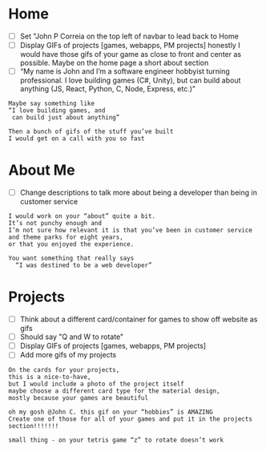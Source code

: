 # Home
- [ ] Set "John P Correia on the top left of navbar to lead back to Home
- [ ] Display GIFs of projects [games, webapps, PM projects]
honestly I would have those gifs of your game as close to front and center as possible. Maybe on the home page
a short about section
- [ ] “My name is John and I’m a software engineer hobbyist turning professional. 
        I love building games (C#, Unity), 
        but can build about anything (JS, React, Python, C, Node, Express, etc.)”
 ``` 
Maybe say something like 
“I love building games, and 
  can build just about anything”

Then a bunch of gifs of the stuff you’ve built
I would get on a call with you so fast
```

# About Me
- [ ] Change descriptions to talk more about being a developer than being in customer service
```
I would work on your “about” quite a bit. 
It’s not punchy enough and 
I’m not sure how relevant it is that you’ve been in customer service and theme parks for eight years, 
or that you enjoyed the experience.

You want something that really says 
  “I was destined to be a web developer”
```

# Projects
- [ ] Think about a different card/container for games to show off website as gifs
- [ ] Should say "Q and W to rotate"
- [ ] Display GIFs of projects [games, webapps, PM projects]
- [ ] Add more gifs of my projects
```
On the cards for your projects, 
this is a nice-to-have, 
but I would include a photo of the project itself 
maybe choose a different card type for the material design, 
mostly because your games are beautiful

oh my gosh @John C. this gif on your “hobbies” is AMAZING
Create one of those for all of your games and put it in the projects section!!!!!!!

small thing - on your tetris game “z” to rotate doesn’t work
```